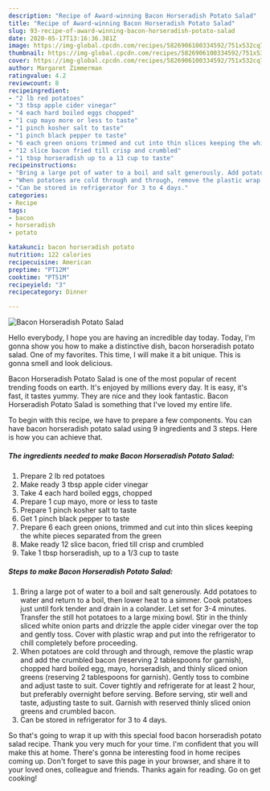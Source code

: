 ```yaml
---
description: "Recipe of Award-winning Bacon Horseradish Potato Salad"
title: "Recipe of Award-winning Bacon Horseradish Potato Salad"
slug: 93-recipe-of-award-winning-bacon-horseradish-potato-salad
date: 2020-05-17T13:16:36.381Z
image: https://img-global.cpcdn.com/recipes/5826906100334592/751x532cq70/bacon-horseradish-potato-salad-recipe-main-photo.jpg
thumbnail: https://img-global.cpcdn.com/recipes/5826906100334592/751x532cq70/bacon-horseradish-potato-salad-recipe-main-photo.jpg
cover: https://img-global.cpcdn.com/recipes/5826906100334592/751x532cq70/bacon-horseradish-potato-salad-recipe-main-photo.jpg
author: Margaret Zimmerman
ratingvalue: 4.2
reviewcount: 8
recipeingredient:
- "2 lb red potatoes"
- "3 tbsp apple cider vinegar"
- "4 each hard boiled eggs chopped"
- "1 cup mayo more or less to taste"
- "1 pinch kosher salt to taste"
- "1 pinch black pepper to taste"
- "6 each green onions trimmed and cut into thin slices keeping the white pieces separated from the green"
- "12 slice bacon fried till crisp and crumbled"
- "1 tbsp horseradish up to a 13 cup to taste"
recipeinstructions:
- "Bring a large pot of water to a boil and salt generously. Add potatoes to water and return to a boil, then lower heat to a simmer.   Cook potatoes just until fork tender and drain in a colander. Let set for 3-4 minutes. Transfer the still hot potatoes to a large mixing bowl. Stir in the thinly sliced white onion parts and drizzle the apple cider vinegar over the top and gently toss. Cover with plastic wrap and put into the refrigerator to chill completely before proceeding."
- "When potatoes are cold through and through, remove the plastic wrap and add the crumbled bacon (reserving 2 tablespoons for garnish), chopped hard boiled egg, mayo, horseradish, and thinly sliced onion greens (reserving 2 tablespoons for garnish). Gently toss to combine and adjust taste to suit. Cover tightly and refrigerate for at least 2 hour, but preferably overnight before serving. Before serving, stir well and taste, adjusting taste to suit. Garnish with reserved thinly sliced onion greens and crumbled bacon."
- "Can be stored in refrigerator for 3 to 4 days."
categories:
- Recipe
tags:
- bacon
- horseradish
- potato

katakunci: bacon horseradish potato 
nutrition: 122 calories
recipecuisine: American
preptime: "PT12M"
cooktime: "PT51M"
recipeyield: "3"
recipecategory: Dinner

---
```



![Bacon Horseradish Potato Salad](https://img-global.cpcdn.com/recipes/5826906100334592/751x532cq70/bacon-horseradish-potato-salad-recipe-main-photo.jpg)

Hello everybody, I hope you are having an incredible day today. Today, I'm gonna show you how to make a distinctive dish, bacon horseradish potato salad. One of my favorites. This time, I will make it a bit unique. This is gonna smell and look delicious.



Bacon Horseradish Potato Salad is one of the most popular of recent trending foods on earth. It's enjoyed by millions every day. It is easy, it's fast, it tastes yummy. They are nice and they look fantastic. Bacon Horseradish Potato Salad is something that I've loved my entire life.


To begin with this recipe, we have to prepare a few components. You can have bacon horseradish potato salad using 9 ingredients and 3 steps. Here is how you can achieve that.

##### The ingredients needed to make Bacon Horseradish Potato Salad:

1. Prepare 2 lb red potatoes
1. Make ready 3 tbsp apple cider vinegar
1. Take 4 each hard boiled eggs, chopped
1. Prepare 1 cup mayo, more or less to taste
1. Prepare 1 pinch kosher salt to taste
1. Get 1 pinch black pepper to taste
1. Prepare 6 each green onions, trimmed and cut into thin slices keeping the white pieces separated from the green
1. Make ready 12 slice bacon, fried till crisp and crumbled
1. Take 1 tbsp horseradish, up to a 1/3 cup to taste




##### Steps to make Bacon Horseradish Potato Salad:

1. Bring a large pot of water to a boil and salt generously. Add potatoes to water and return to a boil, then lower heat to a simmer.   Cook potatoes just until fork tender and drain in a colander. Let set for 3-4 minutes. Transfer the still hot potatoes to a large mixing bowl. Stir in the thinly sliced white onion parts and drizzle the apple cider vinegar over the top and gently toss. Cover with plastic wrap and put into the refrigerator to chill completely before proceeding.
1. When potatoes are cold through and through, remove the plastic wrap and add the crumbled bacon (reserving 2 tablespoons for garnish), chopped hard boiled egg, mayo, horseradish, and thinly sliced onion greens (reserving 2 tablespoons for garnish). Gently toss to combine and adjust taste to suit. Cover tightly and refrigerate for at least 2 hour, but preferably overnight before serving. Before serving, stir well and taste, adjusting taste to suit. Garnish with reserved thinly sliced onion greens and crumbled bacon.
1. Can be stored in refrigerator for 3 to 4 days.




So that's going to wrap it up with this special food bacon horseradish potato salad recipe. Thank you very much for your time. I'm confident that you will make this at home. There's gonna be interesting food in home recipes coming up. Don't forget to save this page in your browser, and share it to your loved ones, colleague and friends. Thanks again for reading. Go on get cooking!
